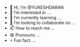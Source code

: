 - 👋 Hi, I’m @YUKESHDARAN
- 👀 I’m interested in ...
- 🌱 I’m currently learning ...
- 💞️ I’m looking to collaborate on ...
- 📫 How to reach me ...
- 😄 Pronouns: ...
- ⚡ Fun fact: ...

<!---
YUKESHDARAN/YUKESHDARAN is a ✨ special ✨ repository because its `README.md` (this file) appears on your GitHub profile.
You can click the Preview link to take a look at your changes.
--->
